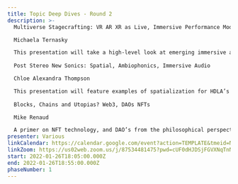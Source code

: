 ```yaml
---
title: Topic Deep Dives - Round 2
description: >-
  Multiverse Stagecrafting: VR AR XR as Live, Immersive Performance Modes  

  Michaela Ternasky

  This presentation will take a high-level look at emerging immersive and interactive digital technologies, such as virtual reality filmmaking, game engine based experiences, and mobile-based augmented reality. Audience members will learn how virtual humans, 3D capture, and voice activated content fall under the umbrella of XR, as the presentation explores how these tools can be used to bridge the digital and physical reality.
     	 
  Post Stereo New Sonics: Spatial, Ambiophonics, Immersive Audio 	 

  Chloe Alexandra Thompson

  This presentation will feature examples of spatialization for HDLA’s (multi-speaker arrays), Wave Field Synthesis, and Binaural audio from the artist's practice and perspective. In considering space, beyond the stereo field, we have opportunities to expand and alter our presentation of work to create more immersive and interactive experiences, both in person and remotely.
     	 
  Blocks, Chains and Utopias? Web3, DAOs NFTs      

  Mike Renaud

  A primer on NFT technology, and DAO’s from the philosophical perspective of an artist development manager. A lot of artists are wondering if they should be launching NFTs and getting into Blockchain. In this initial presentation, Mike will explain in as basic terms as possible what all this new tech means and what the possibilities might be for artists.
presenter: Various
linkCalendar: https://calendar.google.com/event?action=TEMPLATE&tmeid=NW1hZGMzaDhyb2VwazczcWY2ZG1qMjRlMXUgbGVzeWFAZW52aXNpb25tYW5hZ2VtZW50LmNvbQ&tmsrc=lesya%40envisionmanagement.com
linkZoom: https://us02web.zoom.us/j/87534481475?pwd=cUF0dHJDSjFGVXNqTnNiNm9HSC9NUT09
start: 2022-01-26T18:05:00.000Z
end: 2022-01-26T18:55:00.000Z
phaseNumber: 1
---
```


